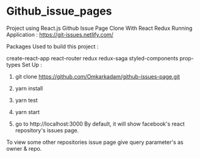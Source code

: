 # Github_issue_pages
Project using React.js
Github Issue Page Clone With React Redux
Running Application : https://git-issues.netlify.com/

Packages Used to build this project :

create-react-app
react-router
redux
redux-saga
styled-components
prop-types
Set Up :

1. git clone https://github.com/Omkarkadam/github-issues-page.git

2. yarn install 

3. yarn test

4. yarn start

5. go to http://localhost:3000
By default, it will show facebook's react repository's issues page.

To view some other repositories issue page give query parameter's as owner & repo.


